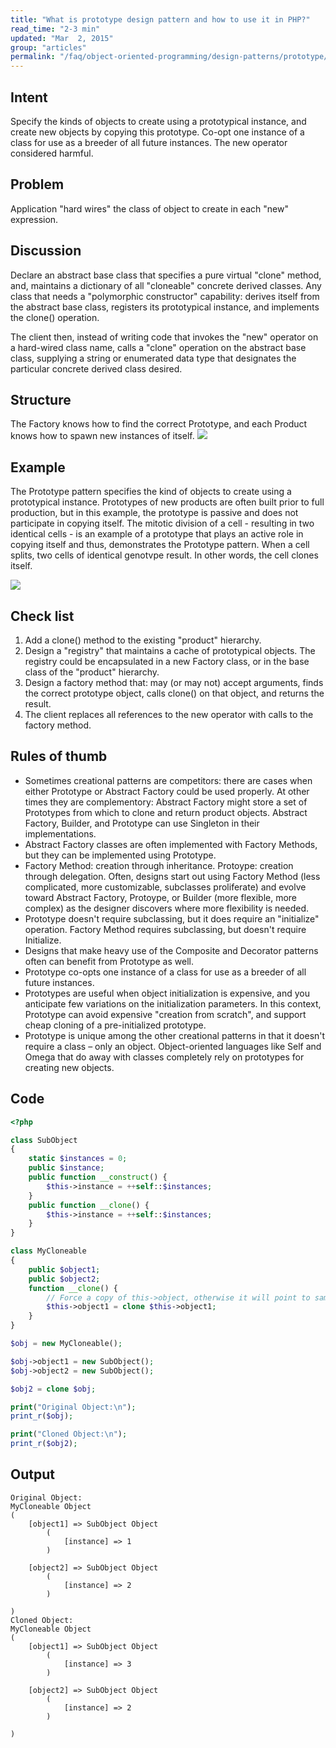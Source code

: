 ```yaml
---
title: "What is prototype design pattern and how to use it in PHP?"
read_time: "2-3 min"
updated: "Mar  2, 2015"
group: "articles"
permalink: "/faq/object-oriented-programming/design-patterns/prototype/"
---
```


## Intent

Specify the kinds of objects to create using a prototypical instance, and create new objects by copying this prototype.
Co-opt one instance of a class for use as a breeder of all future instances.
The new operator considered harmful.

## Problem

Application "hard wires" the class of object to create in each "new" expression.

## Discussion

Declare an abstract base class that specifies a pure virtual "clone" method, and, maintains a dictionary of all "cloneable" concrete derived classes. Any class that needs a "polymorphic constructor" capability: derives itself from the abstract base class, registers its prototypical instance, and implements the clone() operation.

The client then, instead of writing code that invokes the "new" operator on a hard-wired class name, calls a "clone" operation on the abstract base class, supplying a string or enumerated data type that designates the particular concrete derived class desired.

## Structure

The Factory knows how to find the correct Prototype, and each Product knows how to spawn new instances of itself.
<img src="https://lh6.googleusercontent.com/-qUNwk_AMql4/VPP7DjFMQoI/AAAAAAAACJk/ZMlcakcHSxU/w1103-h679-no/Prototype-2x.png">

## Example

The Prototype pattern specifies the kind of objects to create using a prototypical instance. Prototypes of new products are often built prior to full production, but in this example, the prototype is passive and does not participate in copying itself. The mitotic division of a cell - resulting in two identical cells - is an example of a prototype that plays an active role in copying itself and thus, demonstrates the Prototype pattern. When a cell splits, two cells of identical genotvpe result. In other words, the cell clones itself.

<img src="https://lh4.googleusercontent.com/-474Uw7g-x5U/VPP7D30TQwI/AAAAAAAACJo/jvI4jdjf7nQ/w824-h490-no/Prototype_example1-2x.png">

## Check list

1. Add a clone() method to the existing "product" hierarchy.
2. Design a "registry" that maintains a cache of prototypical objects. The registry could be encapsulated in a new Factory class, or in the base class of the "product" hierarchy.
3. Design a factory method that: may (or may not) accept arguments, finds the correct prototype object, calls clone() on that object, and returns the result.
4. The client replaces all references to the new operator with calls to the factory method.

## Rules of thumb

* Sometimes creational patterns are competitors: there are cases when either Prototype or Abstract Factory could be used properly. At other times they are complementory: Abstract Factory might store a set of Prototypes from which to clone and return product objects. Abstract Factory, Builder, and Prototype can use Singleton in their implementations.
* Abstract Factory classes are often implemented with Factory Methods, but they can be implemented using Prototype.
* Factory Method: creation through inheritance. Protoype: creation through delegation.
Often, designs start out using Factory Method (less complicated, more customizable, subclasses proliferate) and evolve toward Abstract Factory, Protoype, or Builder (more flexible, more complex) as the designer discovers where more flexibility is needed.
* Prototype doesn't require subclassing, but it does require an "initialize" operation. Factory Method requires subclassing, but doesn't require Initialize.
* Designs that make heavy use of the Composite and Decorator patterns often can benefit from Prototype as well.
* Prototype co-opts one instance of a class for use as a breeder of all future instances.
* Prototypes are useful when object initialization is expensive, and you anticipate few variations on the initialization parameters. In this context, Prototype can avoid expensive "creation from scratch", and support cheap cloning of a pre-initialized prototype.
* Prototype is unique among the other creational patterns in that it doesn't require a class – only an object. Object-oriented languages like Self and Omega that do away with classes completely rely on prototypes for creating new objects.

## Code

~~~php
<?php

class SubObject
{
    static $instances = 0;
    public $instance;
    public function __construct() {
        $this->instance = ++self::$instances;
    }
    public function __clone() {
        $this->instance = ++self::$instances;
    }
}

class MyCloneable
{
    public $object1;
    public $object2;
    function __clone() {
        // Force a copy of this->object, otherwise it will point to same object.
        $this->object1 = clone $this->object1;
    }
}

$obj = new MyCloneable();

$obj->object1 = new SubObject();
$obj->object2 = new SubObject();

$obj2 = clone $obj;

print("Original Object:\n");
print_r($obj);

print("Cloned Object:\n");
print_r($obj2);
~~~

## Output

~~~
Original Object:
MyCloneable Object
(
    [object1] => SubObject Object
        (
            [instance] => 1
        )

    [object2] => SubObject Object
        (
            [instance] => 2
        )

)
Cloned Object:
MyCloneable Object
(
    [object1] => SubObject Object
        (
            [instance] => 3
        )

    [object2] => SubObject Object
        (
            [instance] => 2
        )

)

~~~
